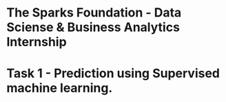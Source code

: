 # The Sparks Foundation - Data Sciense & Business Analytics Internship
# Task 1 - Prediction using Supervised machine learning.

